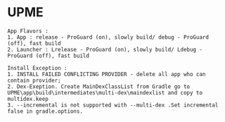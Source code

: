 UPME 
==========
	App Flavors : 
	1. App : release - ProGuard (on), slowly build/ debug - ProGuard (off), fast build
	2. Launcher : Lrelease - ProGuard (on), slowly build/ Ldebug - ProGuard (off), fast build
	
	Install Exception :
	1. INSTALL FAILED CONFLICTING PROVIDER - delete all app who can contain provider;
	2. Dex-Exeption. Create MainDexClassList from Gradle go to UPME\app\build\intermediates\multi-dex\maindexlist and copy to multidex.keep
	3. --incremental is not supported with --multi-dex .Set incremental false in gradle.options.





